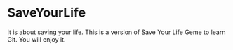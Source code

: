 # SaveYourLife
It is about saving your life.
This is a version of Save Your Life Geme to learn Git.
You will enjoy it.

